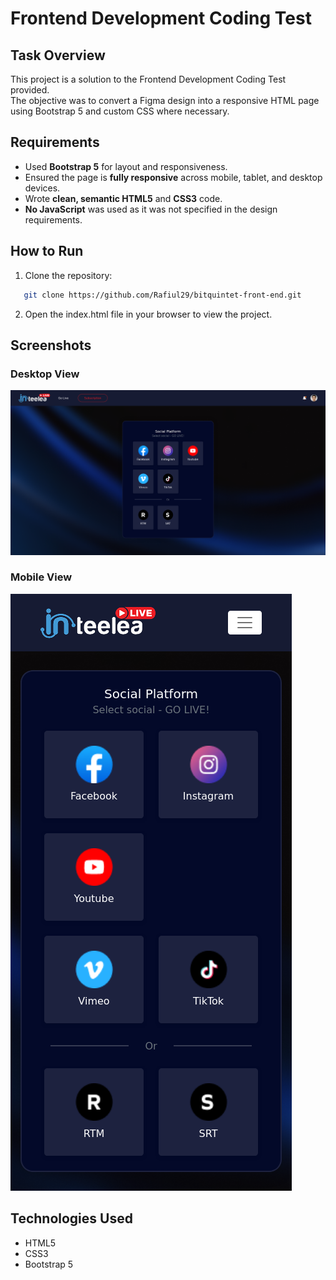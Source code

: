 # Frontend Development Coding Test

## Task Overview

This project is a solution to the Frontend Development Coding Test provided.  
The objective was to convert a Figma design into a responsive HTML page using Bootstrap 5 and custom CSS where necessary.

## Requirements

- Used **Bootstrap 5** for layout and responsiveness.
- Ensured the page is **fully responsive** across mobile, tablet, and desktop devices.
- Wrote **clean, semantic HTML5** and **CSS3** code.
- **No JavaScript** was used as it was not specified in the design requirements.

## How to Run

1. Clone the repository:
```bash
   git clone https://github.com/Rafiul29/bitquintet-front-end.git
```
2. Open the index.html file in your browser to view the project.

## Screenshots

### Desktop View
![Desktop View](screenshots/desktop-view.png)

### Mobile View
![Mobile View](screenshots/mobile-view.png)

## Technologies Used
- HTML5
- CSS3
- Bootstrap 5

